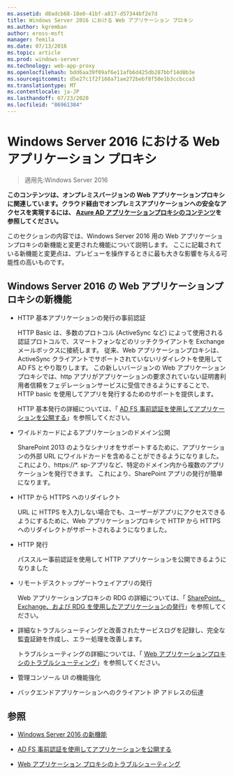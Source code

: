 ```yaml
---
ms.assetid: d8adcb68-18e0-41bf-a817-d57344bf2e7d
title: Windows Server 2016 における Web アプリケーション プロキシ
ms.author: kgremban
author: eross-msft
manager: femila
ms.date: 07/13/2016
ms.topic: article
ms.prod: windows-server
ms.technology: web-app-proxy
ms.openlocfilehash: bdd6aa39f09af6e11afb6d425db287bbf14d8b3e
ms.sourcegitcommit: d5e27c1f2f168a71ae272bebf8f50e1b3ccbcca3
ms.translationtype: MT
ms.contentlocale: ja-JP
ms.lasthandoff: 07/23/2020
ms.locfileid: "86961384"
---
```

# <a name="web-application-proxy-in-windows-server-2016"></a>Windows Server 2016 における Web アプリケーション プロキシ

>適用先:Windows Server 2016

**このコンテンツは、オンプレミスバージョンの Web アプリケーションプロキシに関連しています。クラウド経由でオンプレミスアプリケーションへの安全なアクセスを実現するには、 [Azure AD アプリケーションプロキシのコンテンツ](/azure/active-directory/manage-apps/application-proxy)を参照してください。**  
  
このセクションの内容では、Windows Server 2016 用の Web アプリケーションプロキシの新機能と変更された機能について説明します。 ここに記載されている新機能と変更点は、プレビューを操作するときに最も大きな影響を与える可能性の高いものです。  
  
## <a name="web-application-proxy-new-features-in-windows-server-2016"></a>Windows Server 2016 の Web アプリケーションプロキシの新機能
  
- HTTP 基本アプリケーションの発行の事前認証  
  
  HTTP Basic は、多数のプロトコル (ActiveSync など) によって使用される認証プロトコルで、スマートフォンなどのリッチクライアントを Exchange メールボックスに接続します。 従来、Web アプリケーションプロキシは、ActiveSync クライアントでサポートされていないリダイレクトを使用して AD FS とやり取りします。 この新しいバージョンの Web アプリケーションプロキシでは、http アプリがアプリケーションの要求されていない証明書利用者信頼をフェデレーションサービスに受信できるようにすることで、HTTP basic を使用してアプリを発行するためのサポートを提供します。  
  
  HTTP 基本発行の詳細については、「 [AD FS 事前認証を使用してアプリケーションを公開する](Publishing-Applications-using-AD-FS-Preauthentication.md#publish-an-application-that-uses-http-basic)」を参照してください。  
  
- ワイルドカードによるアプリケーションのドメイン公開  
  
  SharePoint 2013 のようなシナリオをサポートするために、アプリケーションの外部 URL にワイルドカードを含めることができるようになりました。これにより、https://*. sp-アプリなど、特定のドメイン内から複数のアプリケーションを発行できます。 これにより、SharePoint アプリの発行が簡単になります。  
  
- HTTP から HTTPS へのリダイレクト  
  
  URL に HTTPS を入力しない場合でも、ユーザーがアプリにアクセスできるようにするために、Web アプリケーションプロキシで HTTP から HTTPS へのリダイレクトがサポートされるようになりました。  
  
- HTTP 発行  
  
  パススルー事前認証を使用して HTTP アプリケーションを公開できるようになりました  
  
- リモートデスクトップゲートウェイアプリの発行  
  
  Web アプリケーションプロキシの RDG の詳細については、「 [SharePoint、Exchange、および RDG を使用したアプリケーションの発行](../web-application-proxy/Publishing-Applications-with-SharePoint,-Exchange-and-RDG.md)」を参照してください。  
  
- 詳細なトラブルシューティングと改善されたサービスログを記録し、完全な監査証跡を作成し、エラー処理を改善します。  
  
  トラブルシューティングの詳細については、「 [Web アプリケーションプロキシのトラブルシューティング](/previous-versions/windows/it-pro/windows-server-2012-R2-and-2012/dn770156(v=ws.11))」を参照してください。  
  
- 管理コンソール UI の機能強化  
  
- バックエンドアプリケーションへのクライアント IP アドレスの伝達  
  
## <a name="see-also"></a>参照  
  
-   [Windows Server 2016 の新機能](../../../get-started/whats-new-in-windows-server-2016.md)  
  
-   [AD FS 事前認証を使用してアプリケーションを公開する](../web-application-proxy/Publishing-Applications-using-AD-FS-Preauthentication.md)  
  
-   [Web アプリケーション プロキシのトラブルシューティング](/previous-versions/windows/it-pro/windows-server-2012-R2-and-2012/dn770156(v=ws.11))  
  
